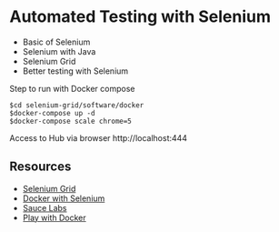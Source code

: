 # Automated Testing with Selenium
* Basic of Selenium
* Selenium with Java
* Selenium Grid
* Better testing with Selenium


Step to run with Docker compose
```
$cd selenium-grid/software/docker
$docker-compose up -d
$docker-compose scale chrome=5
```

Access to Hub via browser  http://localhost:444


## Resources
* [Selenium Grid](https://www.seleniumhq.org/projects/grid/)
* [Docker with Selenium](https://github.com/SeleniumHQ/docker-selenium)
* [Sauce Labs](https://saucelabs.com/)
* [Play with Docker](https://labs.play-with-docker.com/)
